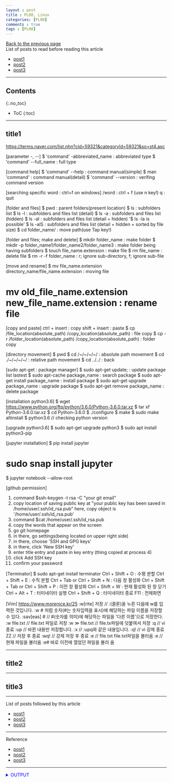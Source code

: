 ```yaml
---
layout : post
title : PL00, Linux
categories: [PL00]
comments : true
tags : [PL00]
---
```

[Back to the previous page](https://userdyk-github.github.io/Study.html) <br>
List of posts to read before reading this article
- <a href='https://userdyk-github.github.io/'>post1</a>
- <a href='https://userdyk-github.github.io/'>post2</a>
- <a href='https://userdyk-github.github.io/'>post3</a>

---

## Contents
{:.no_toc}

* ToC
{:toc}

<hr class="division1">

## title1

https://terms.naver.com/list.nhn?cid=59321&categoryId=59321&so=st4.asc

[parameter -, --]
$ 'command' -abbreviated_name         : abbreviated type
$ 'command' --full_name               : full type 

[command help]
$ 'command' --help            : command manual(simple)
$ man 'command'               : command manual(detail)
$ 'command' --version         : verifing command version

[searching specific word : ctrl+f on windows]
/word                                                                            : ctrl + f (use n key!)
q                                                                                : quit
  

[folder and files]
$ pwd                 : parent folders(present location)
$ ls                  : subfolders list
$ ls -l               : subfolders and files list (detail)
$ ls -a               : subfolders and files list (hidden)
$ ls -al              : subfolders and files list (detail + hidden)    '$ ls -la is possible'
$ ls -alS             : subfolders and files list (detail + hidden + sorted by file size)
$ cd folder_name/     : move path(use Tap key!)

[folder and files; make and delete]
$ mkdir folder_name                                                                : make folder
$ mkdir -p folder_name1/folder_name2/folder_name3                                  : make folder being having subfolders
$ touch file_name.extension                                                        : make file
$ rm file_name                                                                     : delete file
$ rm -r -f folder_name                                                             : r; ignore sub-directory, f; ignore sub-file
                                                                                
[move and rename]
$ mv file_name.extension directory_name/file_name.extension                     : moving file
# mv old_file_name.extension new_file_name.extension                            : rename file


[copy and paste]
ctrl  + insert                                                                  : copy
shift + insert                                                                  : paste
$ cp /file_location(absolute_path) /copy_location(absolute_path)                  : file copy
$ cp -r /folder_location(absolute_path) /copy_location(absolute_path)             : folder copy


[directory movement]
$ pwd
$ cd /~/~/~/~/                                                                   : absolute path movement
$ cd ./~/~/~/~/                                                                  : relative path movement
$ cd ../../                                                                      : back


[sudo apt-get : package manager]
$ sudo apt-get update;                                   : update package list lastest 
$ sudo apt-cache package_name                            : search package
$ sudo apt-get install package_name                      : install package
$ sudo apt-get upgrade package_name                      : upgrade package
$ sudo apt-get remove package_name                       : delete package




[installation python3.6]
$ wget https://www.python.org/ftp/python/3.6.0/Python-3.6.0.tar.xz
$ tar xf Python-3.6.0.tar.xz
$ cd Python-3.6.0
$ ./configure
$ make
$ sudo make altinstall
$ python3.6                  // checking python version

[upgrade python3.6]
$ sudo apt-get upgrade python3
$ sudo apt install python3-pip 

[jupyter installation]
$ pip install jupyter
# sudo snap install jupyter
$ jupyter notebook --allow-root







[github permission]
1. command $ssh-keygen -t rsa -C "your git email"
2. copy location of saving public key at "your public key has been saved in /home/user/.ssh/id_rsa.pub"
   here, copy object is '/home/user/.ssh/id_rsa.pub'
3. command $cat /home/user/.ssh/id_rsa.pub
4. copy the words that appear on the screen
4. go git homepage
5. in there, go settings(being located on upper right side)
5. in there, choose 'SSH and GPG keys' 
6. in there, click 'New SSH key'
7. enter title entry and paste in key entry (thing copied at process 4) 
8. click Add SSH key
9. confirm your password

[Terminator]
$ sudo apt-get install terminator
Ctrl + Shift + O                              : 수평 분할
Ctrl + Shift + E                              : 수직 분할 
Ctrl + Tab   or   Ctrl + Shift + N            : 다음 창 활성화
Ctrl + Shift + Tab   or   Ctrl + Shift + P    : 이전 창 활성화
Ctrl + Shift + W                              : 현재 활성화 된 창 닫기
Ctrl + Alt + T                                : 터미네이터 실행
Ctrl + Shift + Q                              : 터미네이터 종료
F11                                           : 전체화면


[Vim] https://www.morenice.kr/25
:w[rite] 저장          // :(콜론)을 누른 다음에 w를 입력한 것입니다. :w # 처럼 숫자(#는 숫자입력을 표시)에 해당하는 파일 이름을 저장할 수 있다. 
:sav[eas] #            // #(숫자를 의미)에 해당하는 파일을 '다른 이름'으로 저장한다.  
:w file.txt            // file.txt 파일로 저장
:w ≫ file.txt          // file.tx파일에 덧붙여서 저장
:q                     // vi 종료
:up                    // 바뀐 내용만 저장합니다.
:x                     // :upq와 같은 내용입니다.
:q!                    // vi 강제 종료
ZZ                     // 저장 후 종료
:wq!                   // 강제 저장 후 종료
:e                     // file.txt file.txt파일을 불러옴
:e                     // 현재 파일을 불러옴
:e# 바로 이전에 열었던 파일을 불러 옴

<hr class="division2">

## title2

<hr class="division2">

## title3

<hr class="division1">

List of posts followed by this article
- [post1](https://userdyk-github.github.io/)
- <a href='https://userdyk-github.github.io/'>post2</a>
- <a href='https://userdyk-github.github.io/'>post3</a>

---

Reference
- [post1](https://userdyk-github.github.io/)
- <a href='https://userdyk-github.github.io/'>post2</a>
- <a href='https://userdyk-github.github.io/'>post3</a>

---

<details markdown="1">
<summary class='jb-small' style="color:blue">OUTPUT</summary>
<hr class='division3'>
    <details markdown="1">
    <summary class='jb-small' style="color:red">OUTPUT</summary>
    <hr class='division3_1'>
    <hr class='division3_1'>
    </details>
<hr class='division3'>
</details>

